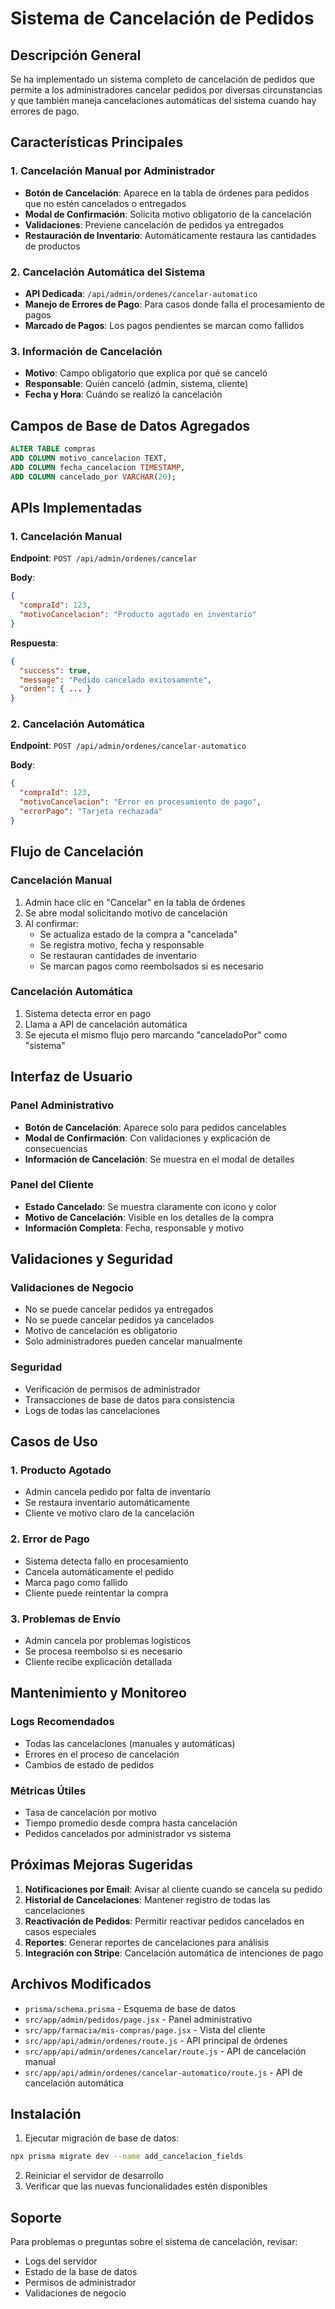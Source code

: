 # Sistema de Cancelación de Pedidos

## Descripción General

Se ha implementado un sistema completo de cancelación de pedidos que permite a los administradores cancelar pedidos por diversas circunstancias y que también maneja cancelaciones automáticas del sistema cuando hay errores de pago.

## Características Principales

### 1. Cancelación Manual por Administrador
- **Botón de Cancelación**: Aparece en la tabla de órdenes para pedidos que no estén cancelados o entregados
- **Modal de Confirmación**: Solicita motivo obligatorio de la cancelación
- **Validaciones**: Previene cancelación de pedidos ya entregados
- **Restauración de Inventario**: Automáticamente restaura las cantidades de productos

### 2. Cancelación Automática del Sistema
- **API Dedicada**: `/api/admin/ordenes/cancelar-automatico`
- **Manejo de Errores de Pago**: Para casos donde falla el procesamiento de pagos
- **Marcado de Pagos**: Los pagos pendientes se marcan como fallidos

### 3. Información de Cancelación
- **Motivo**: Campo obligatorio que explica por qué se canceló
- **Responsable**: Quién canceló (admin, sistema, cliente)
- **Fecha y Hora**: Cuándo se realizó la cancelación

## Campos de Base de Datos Agregados

```sql
ALTER TABLE compras 
ADD COLUMN motivo_cancelacion TEXT,
ADD COLUMN fecha_cancelacion TIMESTAMP,
ADD COLUMN cancelado_por VARCHAR(20);
```

## APIs Implementadas

### 1. Cancelación Manual
**Endpoint**: `POST /api/admin/ordenes/cancelar`

**Body**:
```json
{
  "compraId": 123,
  "motivoCancelacion": "Producto agotado en inventario"
}
```

**Respuesta**:
```json
{
  "success": true,
  "message": "Pedido cancelado exitosamente",
  "orden": { ... }
}
```

### 2. Cancelación Automática
**Endpoint**: `POST /api/admin/ordenes/cancelar-automatico`

**Body**:
```json
{
  "compraId": 123,
  "motivoCancelacion": "Error en procesamiento de pago",
  "errorPago": "Tarjeta rechazada"
}
```

## Flujo de Cancelación

### Cancelación Manual
1. Admin hace clic en "Cancelar" en la tabla de órdenes
2. Se abre modal solicitando motivo de cancelación
3. Al confirmar:
   - Se actualiza estado de la compra a "cancelada"
   - Se registra motivo, fecha y responsable
   - Se restauran cantidades de inventario
   - Se marcan pagos como reembolsados si es necesario

### Cancelación Automática
1. Sistema detecta error en pago
2. Llama a API de cancelación automática
3. Se ejecuta el mismo flujo pero marcando "canceladoPor" como "sistema"

## Interfaz de Usuario

### Panel Administrativo
- **Botón de Cancelación**: Aparece solo para pedidos cancelables
- **Modal de Confirmación**: Con validaciones y explicación de consecuencias
- **Información de Cancelación**: Se muestra en el modal de detalles

### Panel del Cliente
- **Estado Cancelado**: Se muestra claramente con icono y color
- **Motivo de Cancelación**: Visible en los detalles de la compra
- **Información Completa**: Fecha, responsable y motivo

## Validaciones y Seguridad

### Validaciones de Negocio
- No se puede cancelar pedidos ya entregados
- No se puede cancelar pedidos ya cancelados
- Motivo de cancelación es obligatorio
- Solo administradores pueden cancelar manualmente

### Seguridad
- Verificación de permisos de administrador
- Transacciones de base de datos para consistencia
- Logs de todas las cancelaciones

## Casos de Uso

### 1. Producto Agotado
- Admin cancela pedido por falta de inventario
- Se restaura inventario automáticamente
- Cliente ve motivo claro de la cancelación

### 2. Error de Pago
- Sistema detecta fallo en procesamiento
- Cancela automáticamente el pedido
- Marca pago como fallido
- Cliente puede reintentar la compra

### 3. Problemas de Envío
- Admin cancela por problemas logísticos
- Se procesa reembolso si es necesario
- Cliente recibe explicación detallada

## Mantenimiento y Monitoreo

### Logs Recomendados
- Todas las cancelaciones (manuales y automáticas)
- Errores en el proceso de cancelación
- Cambios de estado de pedidos

### Métricas Útiles
- Tasa de cancelación por motivo
- Tiempo promedio desde compra hasta cancelación
- Pedidos cancelados por administrador vs sistema

## Próximas Mejoras Sugeridas

1. **Notificaciones por Email**: Avisar al cliente cuando se cancela su pedido
2. **Historial de Cancelaciones**: Mantener registro de todas las cancelaciones
3. **Reactivación de Pedidos**: Permitir reactivar pedidos cancelados en casos especiales
4. **Reportes**: Generar reportes de cancelaciones para análisis
5. **Integración con Stripe**: Cancelación automática de intenciones de pago

## Archivos Modificados

- `prisma/schema.prisma` - Esquema de base de datos
- `src/app/admin/pedidos/page.jsx` - Panel administrativo
- `src/app/farmacia/mis-compras/page.jsx` - Vista del cliente
- `src/app/api/admin/ordenes/route.js` - API principal de órdenes
- `src/app/api/admin/ordenes/cancelar/route.js` - API de cancelación manual
- `src/app/api/admin/ordenes/cancelar-automatico/route.js` - API de cancelación automática

## Instalación

1. Ejecutar migración de base de datos:
```bash
npx prisma migrate dev --name add_cancelacion_fields
```

2. Reiniciar el servidor de desarrollo
3. Verificar que las nuevas funcionalidades estén disponibles

## Soporte

Para problemas o preguntas sobre el sistema de cancelación, revisar:
- Logs del servidor
- Estado de la base de datos
- Permisos de administrador
- Validaciones de negocio 